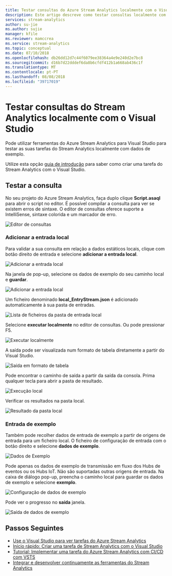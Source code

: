 ```yaml
---
title: Testar consultas do Azure Stream Analytics localmente com o Visual Studio
description: Este artigo descreve como testar consultas localmente com o Azure Stream Analytics Tools para Visual Studio.
services: stream-analytics
author: su-jie
ms.author: sujie
manager: kfile
ms.reviewer: mamccrea
ms.service: stream-analytics
ms.topic: conceptual
ms.date: 07/10/2018
ms.openlocfilehash: db26dd12d7c44f6079ee38364a4e9e240d2e7bc8
ms.sourcegitcommit: d16b7d22dddef6da8b6cfdf412b1a668ab436c1f
ms.translationtype: MT
ms.contentlocale: pt-PT
ms.lasthandoff: 08/08/2018
ms.locfileid: "39717019"
---
```

# <a name="test-stream-analytics-queries-locally-with-visual-studio"></a>Testar consultas do Stream Analytics localmente com o Visual Studio

Pode utilizar ferramentas do Azure Stream Analytics para Visual Studio para testar as suas tarefas do Stream Analytics localmente com dados de exemplo.

Utilize esta opção [guia de introdução](stream-analytics-quick-create-vs.md) para saber como criar uma tarefa do Stream Analytics com o Visual Studio.

## <a name="test-your-query"></a>Testar a consulta

No seu projeto do Azure Stream Analytics, faça duplo clique **Script.asaql** para abrir o script no editor. É possível compilar a consulta para ver se existem erros de sintaxe. O editor de consultas oferece suporte a IntelliSense, sintaxe colorida e um marcador de erro.

![Editor de consultas](./media/stream-analytics-vs-tools-local-run/stream-analytics-tools-for-vs-query-01.png)
 
### <a name="add-local-input"></a>Adicionar a entrada local

Para validar a sua consulta em relação a dados estáticos locais, clique com botão direito de entrada e selecione **adicionar a entrada local**.
   
![Adicionar a entrada local](./media/stream-analytics-vs-tools-local-run/stream-analytics-tools-for-vs-add-local-input-01.png)
   
Na janela de pop-up, selecione os dados de exemplo do seu caminho local e **guardar**.
   
![Adicionar a entrada local](./media/stream-analytics-vs-tools-local-run/stream-analytics-tools-for-vs-add-local-input-02.png)
   
Um ficheiro denominado **local_EntryStream.json** é adicionado automaticamente à sua pasta de entradas.
   
![Lista de ficheiros da pasta de entrada local](./media/stream-analytics-vs-tools-local-run/stream-analytics-tools-for-vs-add-local-input-03.png)
   
Selecione **executar localmente** no editor de consultas. Ou pode pressionar F5.
   
![Executar localmente](./media/stream-analytics-vs-tools-local-run/stream-analytics-tools-for-vs-local-run-01.png)
   
A saída pode ser visualizada num formato de tabela diretamente a partir do Visual Studio.

![Saída em formato de tabela](./media/stream-analytics-vs-tools-local-run/stream-analytics-for-vs-local-result.png)

Pode encontrar o caminho de saída a partir da saída da consola. Prima qualquer tecla para abrir a pasta de resultado.
   
![Execução local](./media/stream-analytics-vs-tools-local-run/stream-analytics-tools-for-vs-local-run-02.png)
   
Verificar os resultados na pasta local.
   
![Resultado da pasta local](./media/stream-analytics-vs-tools-local-run/stream-analytics-tools-for-vs-local-run-03.png)
   

### <a name="sample-input"></a>Entrada de exemplo
Também pode recolher dados de entrada de exemplo a partir de origens de entrada para um ficheiro local. O ficheiro de configuração de entrada com o botão direito e selecione **dados de exemplo**. 

![Dados de Exemplo](./media/stream-analytics-vs-tools-local-run/stream-analytics-tools-for-vs-sample-data-01.png)

Pode apenas os dados de exemplo de transmissão em fluxo dos Hubs de eventos ou os Hubs IoT. Não são suportadas outras origens de entrada. Na caixa de diálogo pop-up, preencha o caminho local para guardar os dados de exemplo e selecione **exemplo**.

![Configuração de dados de exemplo](./media/stream-analytics-vs-tools-local-run/stream-analytics-tools-for-vs-sample-data-02.png)
 
Pode ver o progresso no **saída** janela. 

![Saída de dados de exemplo](./media/stream-analytics-vs-tools-local-run/stream-analytics-tools-for-vs-sample-data-03.png)

## <a name="next-steps"></a>Passos Seguintes

* [Use o Visual Studio para ver tarefas do Azure Stream Analytics](stream-analytics-vs-tools.md)
* [Início rápido: Criar uma tarefa de Stream Analytics com o Visual Studio](stream-analytics-quick-create-vs.md)
* [Tutorial: Implementar uma tarefa do Azure Stream Analytics com CI/CD com VSTS](stream-analytics-tools-visual-studio-cicd-vsts.md)
* [Integrar e desenvolver continuamente as ferramentas do Stream Analytics](stream-analytics-tools-for-visual-studio-cicd.md)